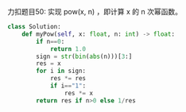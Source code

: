 
力扣题目50:
实现 pow(x, n) ，即计算 x 的 n 次幂函数。
``` python
class Solution:
    def myPow(self, x: float, n: int) -> float:
        if n==0:
            return 1.0
        sign = str(bin(abs(n)))[3:]
        res = x
        for i in sign:
            res *= res
            if i=="1":
                res *= x
        return res if n>0 else 1/res
```

